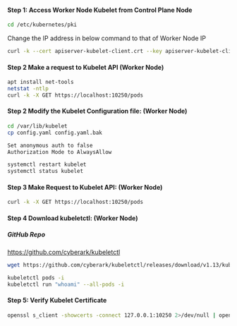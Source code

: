 #### Step 1: Access Worker Node Kubelet from Control Plane Node
```sh
cd /etc/kubernetes/pki
```
Change the IP address in below command to that of Worker Node IP
```sh
curl -k --cert apiserver-kubelet-client.crt --key apiserver-kubelet-client.key https://143.244.140.236:10250/pods
```
#### Step 2 Make a request to Kubelet API (Worker Node)
```sh
apt install net-tools
netstat -ntlp
curl -k -X GET https://localhost:10250/pods
```

#### Step 2 Modify the Kubelet Configuration file: (Worker Node)
```sh
cd /var/lib/kubelet
cp config.yaml config.yaml.bak
```

```sh
Set anonymous auth to false
Authorization Mode to AlwaysAllow
```

```sh
systemctl restart kubelet
systemctl status kubelet
```

#### Step 3 Make Request to Kubelet API: (Worker Node)
```sh
curl -k -X GET https://localhost:10250/pods
```
#### Step 4 Download kubeletctl: (Worker Node)

##### GitHub Repo

https://github.com/cyberark/kubeletctl

```sh
wget https://github.com/cyberark/kubeletctl/releases/download/v1.13/kubeletctl_linux_amd64 && chmod a+x ./kubeletctl_linux_amd64 && mv ./kubeletctl_linux_amd64 /usr/local/bin/kubeletctl
```

```sh
kubeletctl pods -i
kubeletctl run "whoami" --all-pods -i
```

#### Step 5: Verify Kubelet Certificate

```sh
openssl s_client -showcerts -connect 127.0.0.1:10250 2>/dev/null | openssl x509 -inform pem -noout -text
```